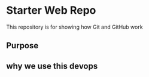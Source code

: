 # Starter Web Repo

This repository is for showing how Git and GitHub work

## Purpose

## why we use this devops